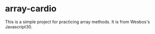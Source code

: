 # array-cardio

This is a simple project for practicing array methods. It is from Wesbos's Javascript30.
